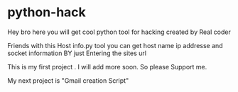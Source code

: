 # python-hack
Hey bro here you will get cool python tool for hacking created by Real coder

Friends with this Host info.py tool you can get host name ip addresse and socket information
BY just Entering the sites url

This is my first project . I will add more soon.
So please Support me.

My next project is "Gmail creation Script"
